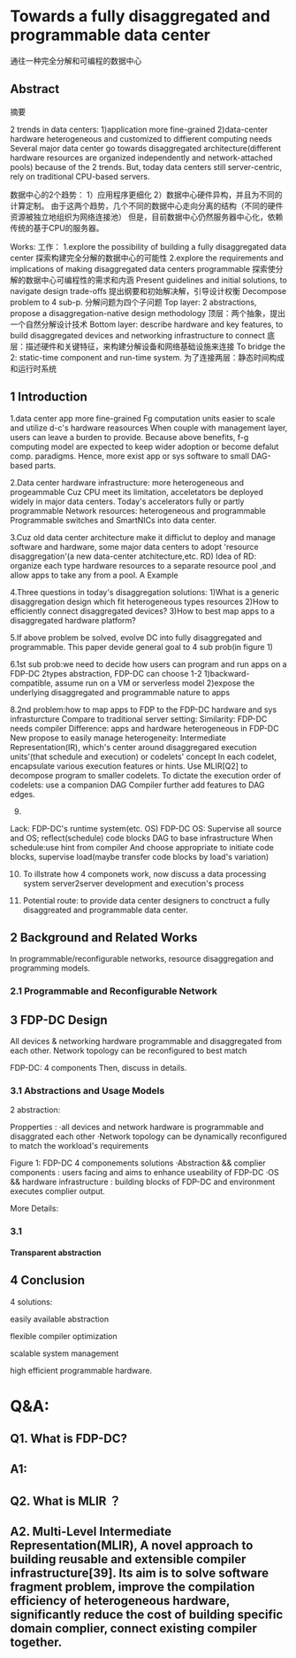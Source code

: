 # Towards a fully disaggregated and programmable data center
  通往一种完全分解和可编程的数据中心

## Abstract
   摘要
   
2 trends in data centers:
1)application more fine-grained
2)data-center hardware heterogeneous and customized to diffierent computing needs
Several major data center go towards disaggregated architecture(different hardware resources are organized independently and network-attached pools) because of the 2 trends.
But, today data centers still server-centric, rely on traditional CPU-based servers.

数据中心的2个趋势：
1）应用程序更细化
2）数据中心硬件异构，并且为不同的计算定制。
由于这两个趋势，几个不同的数据中心走向分离的结构（不同的硬件资源被独立地组织为网络连接池）
但是，目前数据中心仍然服务器中心化，依赖传统的基于CPU的服务器。


Works:
工作：
1.explore the possibility of building a fully disaggregated data center
  探索构建完全分解的数据中心的可能性
2.explore the requirements and implications of making disaggregated data centers programmable
  探索使分解的数据中心可编程性的需求和内涵
Present guidelines and initial solutions, to navigate design trade-offs
提出纲要和初始解决解，引导设计权衡
Decompose problem to 4 sub-p.
分解问题为四个子问题
Top layer: 2 abstractions, propose a disaggregation-native design methodology
顶层：两个抽象，提出一个自然分解设计技术
Bottom layer: describe hardware and key features, to build disaggregated devices and networking infrastructure to connect
底层：描述硬件和关键特征，来构建分解设备和网络基础设施来连接
To bridge the 2: static-time component and run-time system.
为了连接两层：静态时间构成和运行时系统


## 1 Introduction

1.data center app more fine-grained
Fg computation units easier to scale and utilize d-c's hardware reasources
When couple with management layer, users can leave a burden to provide.
Because above benefits, f-g computing model are expected to keep wider adoption or become defalut comp. paradigms.
Hence, more exist app or sys software to small DAG-based parts.

2.Data center hardware infrastructure: more heterogeneous and progeammable
Cuz CPU meet its limitation, acceletators be deployed widely in major data centers.
Today's accelerators fully or partly programmable
Network resources: heterogeneous and programmable
Programmable switches and SmartNICs into data center.

3.Cuz old data center architecture make it difficlut to deploy and manage software and hardware, some major data centers to adopt 'resource disaggregation'(a new data-center atchitecture,etc. RD)
Idea of RD: organize each type hardware resources to a separate resource pool ,and allow apps to take any from a pool.
A Example

4.Three questions in today's disaggregation solutions:
1)What is a generic disaggregation design which fit heterogeneous types resources
2)How to efficiently connect disaggregated devices?
3)How to best map apps to a disaggregated hardware platform?

5.If above problem be solved, evolve DC into fully disaggregated and programmable.
This paper devide general goal to 4 sub prob(in figure 1)

6.1st sub prob:we need to decide how users can program and run apps
 on a FDP-DC
 2types abstraction, FDP-DC can choose 1-2
 1)backward-compatible, assume run on a VM or serverless model
 2)expose the underlying disaggregated and programmable nature to apps

8.2nd problem:how to map apps to FDP to the FDP-DC hardware and sys infrasturcture
Compare to traditional server setting:
Similarity: FDP-DC needs compiler
Difference: apps and hardware heterogeneous in FDP-DC
New propose to easily manage heterogeneity: Intermediate Representation(IR), which's center around disaggregared execution units'(that schedule and execution) or codelets' concept
In each codelet, encapsulate various execution features or hints.
Use MLIR[Q2] to decompose program to smaller codelets.
To dictate the execution order of codelets: use a companion DAG
Compiler further add features to DAG edges.

9.
Lack: FDP-DC's runtime system(etc. OS)
FDP-DC OS: Supervise all source and OS; reflect(schedule) code blocks DAG to base infrastructure
When schedule:use hint from compiler
And choose appropriate to initiate code blocks, supervise load(maybe transfer code blocks by load's variation)

10. To illstrate how 4 componets work, now discuss a data processing system server2server development and execution's process

11. Potential route: to provide data center designers to conctruct a fully disaggreated and programmable data center.

## 2 Background and Related Works

In programmable/reconfigurable networks, resource disaggregation and programming models.

### 2.1 Programmable and Reconfigurable Network

## 3 FDP-DC Design

All devices & networking hardware programmable and disaggregated from each other.
Network topology can be reconfigured to best match

FDP-DC: 4 components
Then, discuss in details.

### 3.1 Abstractions and Usage Models

2 abstraction:

Propperties : 
·all devices and network hardware is programmable and disaggrated each other
·Network topology can be dynamically reconfigured to match the workload's requirements

Figure 1: FDP-DC 4 componements solutions
·Abstraction && complier components : users facing and aims to enhance useability of FDP-DC
·OS && hardware infrastructure : building blocks of FDP-DC and environment executes complier output.

More Details:

### 3.1 

#### Transparent abstraction



## 4 Conclusion

4 solutions:

easily available abstraction

flexible compiler optimization

scalable system management 

high efficient programmable hardware.

# Q&A:
## Q1. What is FDP-DC?
## A1:
## Q2. What is MLIR ？
## A2. Multi-Level Intermediate Representation(MLIR), A novel approach to building reusable and extensible compiler infrastructure[39]. Its aim is to solve software fragment problem, improve the compilation efficiency of heterogeneous hardware, significantly reduce the cost of building specific domain complier, connect existing compiler together.




 
 








